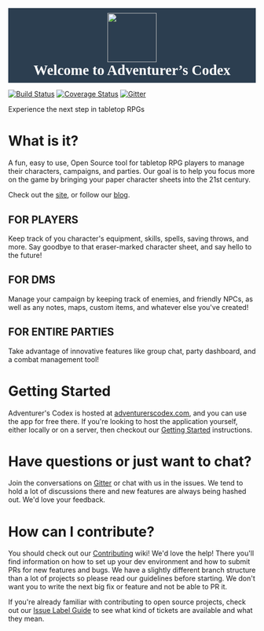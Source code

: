 <div style="background-color:#2c3e50;">
<h1 style="text-align: center; margin-top: 0.0em; margin-bottom: 0.5em; padding-bottom:0.3em; font-size: 29px; font-family: HelveticaNeue-Bold; page-break-inside: avoid; page-break-after: avoid; color: rgb(51, 51, 51); font-style: normal; color:white;">
<center><img class="tl-email-image" data-id="455053" height="100" src="https://adventurerscodex.com/images/logo-full-circle.png" style="padding-top: 10px; width: 100px; max-width: 100px;" width="100" /></center>
Welcome to Adventurer&rsquo;s&nbsp;Codex</h1>
</div>

[![Build Status](https://travis-ci.org/adventurerscodex/adventurerscodex.svg?branch=develop)](https://travis-ci.org/adventurerscodex/adventurerscodex)
[![Coverage Status](https://coveralls.io/repos/github/adventurerscodex/adventurerscodex/badge.svg?branch=develop)](https://coveralls.io/github/adventurerscodex/adventurerscodex?branch=develop)
[![Gitter](https://img.shields.io/gitter/room/nwjs/nw.js.svg)](https://gitter.im/Sonictherocketman/adventurerscodex)

Experience the next step in tabletop RPGs


What is it?
===========

A fun, easy to use, Open Source tool for tabletop RPG players to manage their characters, campaigns, and parties. Our goal is to help you focus more on the game by bringing your paper character sheets into the 21st century.

Check out the [site][ac], or follow our [blog][blog].


FOR PLAYERS
-----------

Keep track of you character's equipment, skills, spells, saving throws, and more. Say goodbye to that eraser-marked character sheet, and say hello to the future!


FOR DMS
-------

Manage your campaign by keeping track of enemies, and friendly NPCs, as well as any notes, maps, custom items, and whatever else you've created!


FOR ENTIRE PARTIES
------------------

Take advantage of innovative features like group chat, party dashboard, and a combat management tool!


Getting Started
===============

Adventurer's Codex is hosted at [adventurerscodex.com](https://adventurerscodex.com), and you can use the app for free there. If you're looking to host the application yourself, either locally or on a server, then checkout our [Getting Started][gs] instructions.


Have questions or just want to chat?
=====================

Join the conversations on [Gitter](https://gitter.im/Sonictherocketman/adventurerscodex) or chat with us in the issues. We tend to hold a lot of discussions there and new features are always being hashed out. We'd love your feedback.


How can I contribute?
=====================

You should check out our [Contributing][contributing] wiki! We'd love the help! There you'll find information on how to set up your dev environment and how to submit PRs for new features and bugs. We have a slightly different branch structure than a lot of projects so please read our guidelines before starting. We don't want you to write the next big fix or feature and not be able to PR it.

If you're already familiar with contributing to open source projects, check out our [Issue Label Guide][issues] to see what kind of tickets are available and what they mean.

[blog]: https://adventurerscodex.com/blog.html
[ac]: https://adventurerscodex.com
[gs]: https://github.com/adventurerscodex/adventurerscodex/wiki/Getting-Started
[contributing]: https://github.com/adventurerscodex/adventurerscodex/wiki/Contributing
[issues]: https://github.com/adventurerscodex/adventurerscodex/wiki/Issue-Label-Guide
